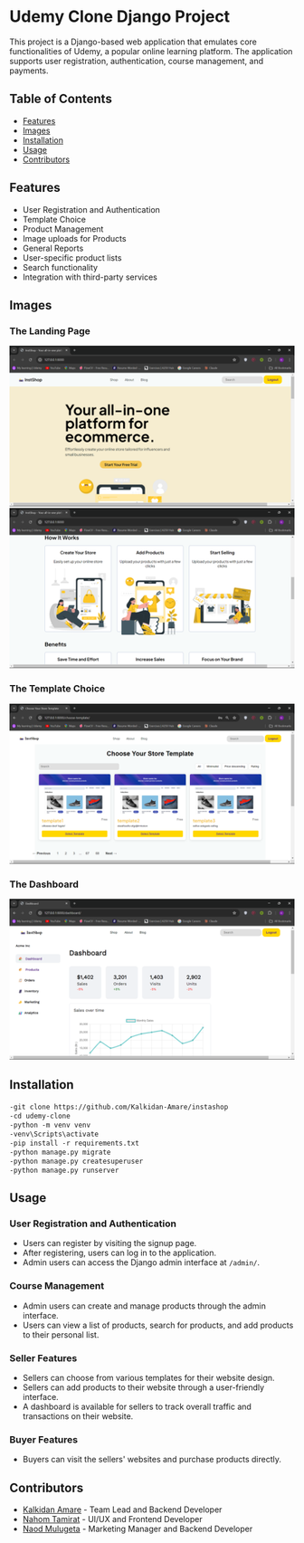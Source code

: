 # Udemy Clone Django Project

This project is a Django-based web application that emulates core functionalities of Udemy, a popular online learning platform. The application supports user registration, authentication, course management, and payments.

## Table of Contents

- [Features](#features)
- [Images](#images)
- [Installation](#installation)
- [Usage](#usage)
- [Contributors](#contributors)

## Features

- User Registration and Authentication
- Template Choice
- Product Management
- Image uploads for Products
- General Reports
- User-specific product lists
- Search functionality
- Integration with third-party services

## Images

### The Landing Page
![Landing Page](templates/media/image_readme/landing1.png)
![Landing Page2](templates/media/image_readme/landing2.png)

### The Template Choice
![Template Choice](templates/media/image_readme/template.png)

### The Dashboard
![Dashboard](templates/media/image_readme/dashboard.png)

## Installation

    -git clone https://github.com/Kalkidan-Amare/instashop
    -cd udemy-clone
    -python -m venv venv
    -venv\Scripts\activate
    -pip install -r requirements.txt
    -python manage.py migrate
    -python manage.py createsuperuser
    -python manage.py runserver


## Usage

### User Registration and Authentication

- Users can register by visiting the signup page.
- After registering, users can log in to the application.
- Admin users can access the Django admin interface at `/admin/`.

### Course Management

- Admin users can create and manage products through the admin interface.
- Users can view a list of products, search for products, and add products to their personal list.

### Seller Features

- Sellers can choose from various templates for their website design.
- Sellers can add products to their website through a user-friendly interface.
- A dashboard is available for sellers to track overall traffic and transactions on their website.

### Buyer Features
- Buyers can visit the sellers' websites and purchase products directly.

## Contributors

- [Kalkidan Amare](https://github.com/Kalkidan-Amare) - Team Lead and Backend Developer
- [Nahom Tamirat](https://github.com/TNAHOM) - UI/UX and Frontend Developer
- [Naod Mulugeta](https://github.com/naodmulu) - Marketing Manager and Backend Developer